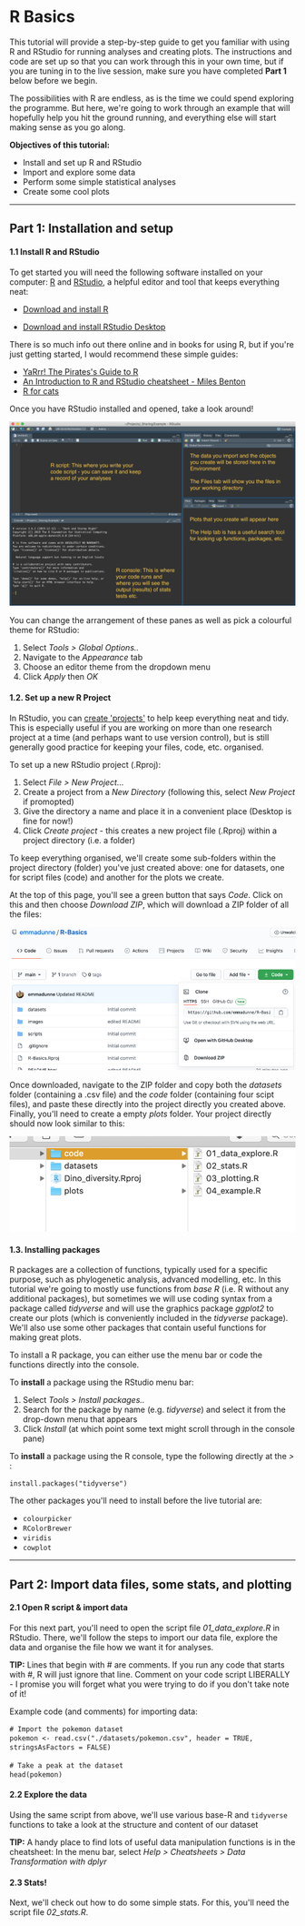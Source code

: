 # R Basics


This tutorial will provide a step-by-step guide to get you familiar with using R and RStudio for running analyses and creating plots. The instructions and code are set up so that you can work through this in your own time, but if you are tuning in to the live session, make sure you have completed **Part 1** below before we begin.

The possibilities with R are endless, as is the time we could spend exploring the programme. But here, we're going to work through an example that will hopefully help you hit the ground running, and everything else will start making sense as you go along.


**Objectives of this tutorial:**

* Install and set up R and RStudio
* Import and explore some data
* Perform some simple statistical analyses
* Create some cool plots


*** 

## Part 1: Installation and setup



#### 1.1 Install R and RStudio


To get started you will need the following software installed on your computer: [R](https://www.r-project.org) and [RStudio](https://www.rstudio.com), a helpful editor and tool that keeps everything neat:

* [Download and install R](https://cloud.r-project.org)

* [Download and install RStudio Desktop](https://www.rstudio.com/products/RStudio/#Desktop)

There is so much info out there online and in books for using R, but if you're just getting started, I would recommend these simple guides:

* [YaRrr! The Pirates's Guide to R](https://bookdown.org/ndphillips/YaRrr/where-did-this-book-come-from.html)
* [An Introduction to R and RStudio cheatsheet - Miles Benton](http://sirselim.github.io/Introduction-to-R-and-RStudio/cheatsheet/index.html)
* [R for cats](https://rforcats.net/)


Once you have RStudio installed and opened, take a look around! 

![](./images/RStudio.png)


You can change the arrangement of these panes as well as pick a colourful theme for RStudio:

1. Select _Tools > Global Options.._
2. Navigate to the _Appearance_ tab
3. Choose an editor theme from the dropdown menu
4. Click _Apply_ then _OK_


#### 1.2. Set up a new R Project

In RStudio, you can [create 'projects'](https://support.rstudio.com/hc/en-us/articles/200526207-Using-Projects) to help keep everything neat and tidy. This is especially useful if you are working on more than one research project at a time (and perhaps want to use version control), but is still generally good practice for keeping your files, code, etc. organised.

To set up a new RStudio project (.Rproj):

1. Select _File > New Project..._
2. Create a project from a _New Directory_ (following this, select _New Project_ if promopted)
3. Give the directory a name and place it in a convenient place (Desktop is fine for now!)
4. Click _Create project_  - this creates a new project file (.Rproj) within a project directory (i.e. a folder)


To keep everything organised, we'll create some sub-folders within the project directory (folder) you've just created above: one for datasets, one for script files (code) and another for the plots we create.

At the top of this page, you'll see a green button that says _Code_. Click on this and then choose _Download ZIP_, which will download a ZIP folder of all the files:

![](./images/download.png)

Once downloaded, navigate to the ZIP folder and copy both the _datasets_ folder (containing a .csv file) and the _code_ folder (containing four scipt files), and paste these directly into the project directly you created above. 
Finally, you'll need to create a empty _plots_ folder. Your project directly should now look similar to this:


![](./images/subfolders.png)




#### 1.3. Installing packages

R packages are a collection of functions, typically used for a specific purpose, such as phylogenetic analysis, advanced modelling, etc. In this tutorial we're going to mostly use functions from _base R_ (i.e. R without any additional packages), but sometimes we will use coding syntax from a package called _tidyverse_ and will use the graphics package _ggplot2_ to create our plots (which is conveniently included in the _tidyverse_ package). We'll also use some other packages that contain useful functions for making great plots.


To install a R package, you can either use the menu bar or code the functions directly into the console.

To **install** a package using the RStudio menu bar:

1. Select _Tools > Install packages.._
2. Search for the package by name (e.g. _tidyverse_) and select it from the drop-down menu that appears
3. Click _Install_ (at which point some text might scroll through in the console pane)

To **install** a package using the R console, type the following directly at the *>* :
```{r}
install.packages("tidyverse")
```


The other packages you'll need to install before the live tutorial are:

* `colourpicker`
* `RColorBrewer`
* `viridis`
* `cowplot`




*** 

## Part 2: Import data files, some stats, and plotting

#### 2.1 Open R script & import data

For this next part, you'll need to open the script file _01_data_explore.R_ in RStudio. There, we'll follow the steps to import our data file, explore the data and organise the file how we want it for analyses.


**TIP:** Lines that begin with # are comments. If you run any code that starts with #, R will just ignore that line. Comment on your code script LIBERALLY - I promise you will forget what you were trying to do if you don't take note of it!


Example code (and comments) for importing data:
```{r}
# Import the pokemon dataset
pokemon <- read.csv("./datasets/pokemon.csv", header = TRUE, stringsAsFactors = FALSE)

# Take a peak at the dataset
head(pokemon)
```

#### 2.2 Explore the data

Using the same script from above, we'll use various base-R and `tidyverse` functions to take a look at the structure and content of our dataset

**TIP:** A handy place to find lots of useful data manipulation functions is in the cheatsheet: In the menu bar, select _Help > Cheatsheets > Data Transformation with dplyr_


#### 2.3 Stats!

Next, we'll check out how to do some simple stats. For this, you'll need the script file _02_stats.R_.


